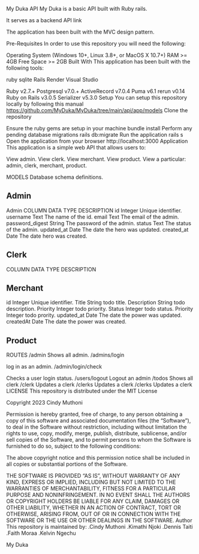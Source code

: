 My Duka API
 My Duka is a basic API built with Ruby rails.

It serves as a backend API link



The application has been built with the MVC design pattern.

Pre-Requisites
In order to use this repository you will need the following:

Operating System (Windows 10+, Linux 3.8+, or MacOS X 10.7+)
RAM >= 4GB
Free Space >= 2GB
Built With
This application has been built with the following tools:

ruby sqlite Rails Render Visual Studio

Ruby v2.7.+
Postgresql v7.0.+
ActiveRecord v7.0.4
Puma v6.1
rerun v0.14
Ruby on Rails v3.0.5
Serializer v5.3.0
Setup
You can setup this repository locally by following this manual
https://github.com/MyDuka/MyDuka/tree/main/api/app/models
Clone the repository

Ensure the ruby gems are setup in your machine
bundle install
Perform any pending database migrations
rails db:migrate
Run the application
rails s
Open the application from your browser
http://localhost:3000
Application
This application is a simple web API that allows users to:

View admin.
View clerk.
View merchant.
View product. 
View  a particular: admin, clerk, merchant, product.


MODELS
Database schema definitions.
## Admin
Admin
COLUMN	DATA TYPE	DESCRIPTION
id	Integer	Unique identifier.
username	Text	The name of the id.
email	Text	The email of the admin.
password_digest	String	The password of the admin.
status Text The status of the admin.
updated_at	Date	The date the hero was updated.
created_at	Date	The date hero was created.

## Clerk

COLUMN	DATA TYPE	DESCRIPTION 
## Merchant
id	Integer	Unique identifier.
Title	String	todo title.
Description	String	todo description.
Priority	Integer	todo priority.
Status	Integer	todo status.
Priority	Integer	todo prority.
updated_at	Date	The date the power was updated.
createdAt	Date	The date the power was created.
## Product 
ROUTES
/admin
Shows all admin.
/admins/login

log in as an admin.
/admin/login/check

Checks a user login status.
/users/logout
Logout an admin
/todos
Shows all  clerk
/clerk
Updates a clerk
/clerks
Updates a clerk
/clerks
Updates a clerk
LICENSE
This repository is distributed under the MIT License

Copyright 2023 Cindy Muthoni

Permission is hereby granted, free of charge, to any person obtaining a copy of this software and associated documentation files (the “Software”), 
to deal in the Software without restriction, including without limitation the rights to use, copy, modify, merge, publish, distribute, sublicense, and/or sell copies of the Software, 
and to permit persons to whom the Software is furnished to do so, subject to the following conditions:

The above copyright notice and this permission notice shall be included in all copies or substantial portions of the Software.

THE SOFTWARE IS PROVIDED “AS IS”, WITHOUT WARRANTY OF ANY KIND, EXPRESS OR IMPLIED, INCLUDING BUT NOT LIMITED TO THE WARRANTIES OF MERCHANTABILITY, FITNESS FOR A PARTICULAR PURPOSE AND NONINFRINGEMENT. 
IN NO EVENT SHALL THE AUTHORS OR COPYRIGHT HOLDERS BE LIABLE FOR ANY CLAIM, DAMAGES OR OTHER LIABILITY, WHETHER IN AN ACTION OF CONTRACT, TORT OR OTHERWISE, ARISING FROM, OUT OF OR IN CONNECTION WITH THE SOFTWARE OR THE USE OR OTHER DEALINGS IN THE SOFTWARE.
Author
This repository is maintained by:
.Cindy Muthoni
.Kimathi Njoki
.Dennis Taiti
.Faith Moraa
.Kelvin Ngechu

My Duka
